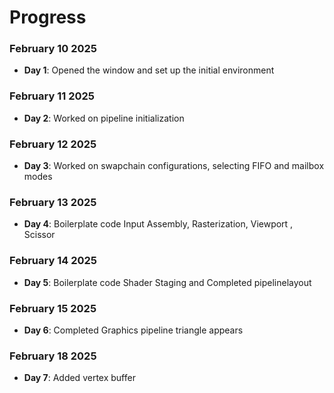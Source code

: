 # Progress

### February 10 2025  
- **Day 1**: Opened the window and set up the initial environment

### February 11 2025  
- **Day 2**: Worked on pipeline initialization

### February 12 2025  
- **Day 3**: Worked on swapchain configurations, selecting FIFO and mailbox modes

### February 13 2025  
- **Day 4**: Boilerplate code Input Assembly, Rasterization, Viewport , Scissor

### February 14 2025
 - **Day 5**: Boilerplate code Shader Staging and Completed pipelinelayout

### February 15 2025
 - **Day 6**: Completed Graphics pipeline triangle appears

### February 18 2025
 - **Day 7**: Added vertex buffer